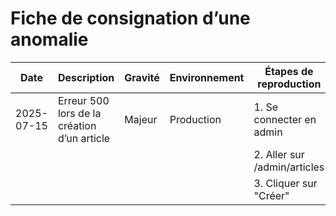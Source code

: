 # Fiche de consignation d’une anomalie

| Date       | Description                                 | Gravité | Environnement | Étapes de reproduction         | Capture/log         | Statut  |
|------------|---------------------------------------------|---------|---------------|-------------------------------|---------------------|---------|
| 2025-07-15 | Erreur 500 lors de la création d’un article | Majeur  | Production    | 1. Se connecter en admin      | voir log #123       | Résolu  |
|            |                                             |         |               | 2. Aller sur /admin/articles  |                     |         |
|            |                                             |         |               | 3. Cliquer sur "Créer"        |                     |         |
